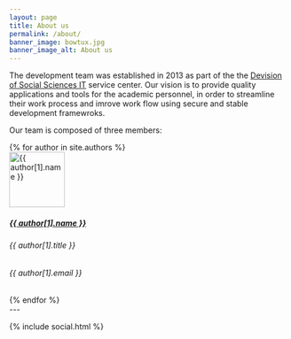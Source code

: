 ```yaml
---
layout: page
title: About us
permalink: /about/
banner_image: bowtux.jpg
banner_image_alt: About us
---
```


The development team was established in 2013 as part of the the [Devision of Social Sciences IT][dssit] service center. Our vision is to provide quality applications and tools for the academic personnel, in order to streamline their work process and imrove work flow using secure and stable development framewroks.

Our team is composed of three members:

<div>
{% for author in site.authors %}
  <div class="person-info">
  <div class="person">
    <a href="https://github.com/{{ author[1].github }}">
      <img 
        src="http://www.gravatar.com/avatar/{{ author[1].gravatar }}?s=100"
        alt="{{ author[1].name }}" width="100" height="100" class="img-circle" />
    </a>
    <div class="person-desc">
      <h5>
        <a href="https://github.com/{{ author[1].github }}">
          {{ author[1].name }}
        </a>
      </h5>
      <h6>{{ author[1].title }}</h6>
      <h6>{{ author[1].email }}</h6>
    </div>
  </div>
  </div>
{% endfor %}
</div>
---

{% include social.html %}

[dssit]: http://it.dss.ucdavis.edu/
